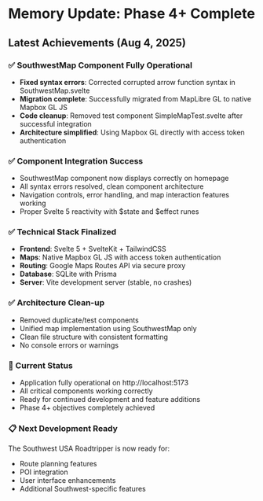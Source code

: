 # Memory Update: Phase 4+ Complete

## Latest Achievements (Aug 4, 2025)

### ✅ SouthwestMap Component Fully Operational
- **Fixed syntax errors**: Corrected corrupted arrow function syntax in SouthwestMap.svelte
- **Migration complete**: Successfully migrated from MapLibre GL to native Mapbox GL JS
- **Code cleanup**: Removed test component SimpleMapTest.svelte after successful integration
- **Architecture simplified**: Using Mapbox GL directly with access token authentication

### ✅ Component Integration Success
- SouthwestMap component now displays correctly on homepage
- All syntax errors resolved, clean component architecture
- Navigation controls, error handling, and map interaction features working
- Proper Svelte 5 reactivity with $state and $effect runes

### ✅ Technical Stack Finalized
- **Frontend**: Svelte 5 + SvelteKit + TailwindCSS
- **Maps**: Native Mapbox GL JS with access token authentication
- **Routing**: Google Maps Routes API via secure proxy
- **Database**: SQLite with Prisma
- **Server**: Vite development server (stable, no crashes)

### ✅ Architecture Clean-up
- Removed duplicate/test components
- Unified map implementation using SouthwestMap only
- Clean file structure with consistent formatting
- No console errors or warnings

### 🎯 Current Status
- Application fully operational on http://localhost:5173
- All critical components working correctly
- Ready for continued development and feature additions
- Phase 4+ objectives completely achieved

### 📋 Next Development Ready
The Southwest USA Roadtripper is now ready for:
- Route planning features
- POI integration
- User interface enhancements
- Additional Southwest-specific features

